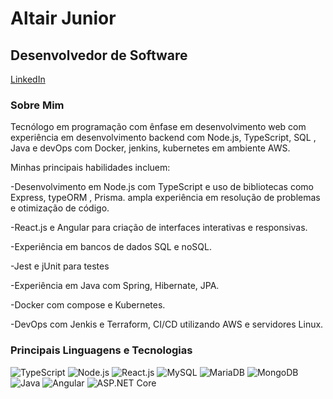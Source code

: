 # Altair Junior

## Desenvolvedor de Software

[LinkedIn](https://www.linkedin.com/in/altairjuniordev/)


### Sobre Mim

Tecnólogo em programação com ênfase em desenvolvimento web com experiência em desenvolvimento backend com Node.js, TypeScript, SQL , Java e devOps com Docker, jenkins, kubernetes em ambiente AWS.

Minhas principais habilidades incluem:

-Desenvolvimento em Node.js com TypeScript e uso de bibliotecas como Express, typeORM , Prisma. ampla experiência em resolução de problemas e otimização de código.

-React.js e Angular para criação de interfaces interativas e responsivas.

-Experiência em bancos de dados SQL e noSQL.

-Jest e jUnit para testes 

-Experiência em Java com Spring, Hibernate, JPA.

-Docker com compose e Kubernetes.

-DevOps com Jenkis e Terraform, CI/CD utilizando AWS e servidores Linux.


### Principais Linguagens e Tecnologias

![TypeScript](https://img.shields.io/badge/-TypeScript-3178C6?logo=typescript&logoColor=white&style=flat-square)
![Node.js](https://img.shields.io/badge/-Node.js-339933?logo=node.js&logoColor=white&style=flat-square)
![React.js](https://img.shields.io/badge/-React.js-61DAFB?logo=react&logoColor=white&style=flat-square)
![MySQL](https://img.shields.io/badge/-MySQL-4479A1?logo=mysql&logoColor=white&style=flat-square)
![MariaDB](https://img.shields.io/badge/-MariaDB-003545?logo=mariadb&logoColor=white&style=flat-square)
![MongoDB](https://img.shields.io/badge/-MongoDB-47A248?logo=mongodb&logoColor=white&style=flat-square)
![Java](https://img.shields.io/badge/-Java-007396?logo=java&logoColor=white&style=flat-square)
![Angular](https://img.shields.io/badge/-Angular-DD0031?logo=angular&logoColor=white&style=flat-square)
![ASP.NET Core](https://img.shields.io/badge/-ASP.NET%20Core-512BD4?logo=.net&logoColor=white&style=flat-square)


